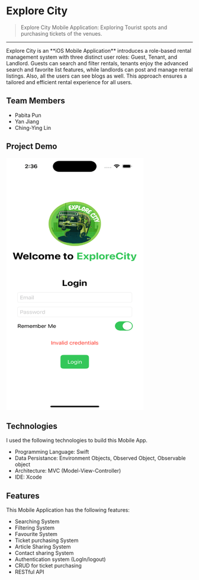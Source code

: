 # Explore City

> Explore City Mobile Application: Exploring Tourist spots and purchasing tickets of the venues.
<hr>
Explore City is an **iOS Mobile Application** introduces a role-based rental management system with three distinct user roles: Guest, Tenant, and Landlord. Guests can search and filter rentals, tenants enjoy the advanced search and favorite list features, while landlords can post and manage rental listings. Also, all the users can see blogs as well. This approach ensures a tailored and efficient rental experience for all users.


## Team Members
* Pabita Pun
* Yan Jiang
* Ching-Ying Lin

## Project Demo
<img src="https://github.com/Pabitapun23/ExploreCity_G07/blob/main/ExploreCity/ExploreCity/ExploreCity.gif" alt="GIF of 4Rent Mobile App" height="680" width="370">


## Technologies
I used the following technologies to build this Mobile App.
* Programming Language: Swift
* Data Persistance: Environment Objects, Observed Object, Observable object 
* Architecture: MVC (Model-View-Controller)
* IDE: Xcode
 

## Features
This Mobile Application has the following features:
* Searching System
* Filtering System
* Favourite System
* Ticket purchasing System
* Article Sharing System
* Contact sharing System
* Authentication system (LogIn/logout)
* CRUD for ticket purchasing
* RESTful API 
